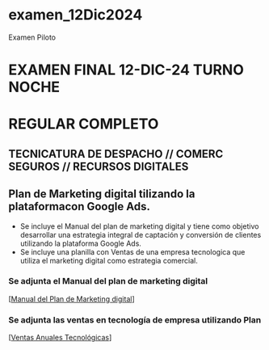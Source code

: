 # examen_12Dic2024
Examen Piloto

   # EXAMEN FINAL 12-DIC-24 TURNO NOCHE
   # REGULAR COMPLETO
   ## TECNICATURA DE DESPACHO // COMERC SEGUROS // RECURSOS DIGITALES
   
   ## Plan de Marketing digital tilizando la plataformacon Google Ads.

   * Se incluye el Manual del plan de marketing digital y tiene como objetivo desarrollar una estrategia integral de captación y conversión de clientes utilizando la plataforma Google Ads.
   * Se incluye una planilla con Ventas de una empresa tecnologica que utiliza el marketing digital como estrategia comercial.
   
   ### Se adjunta el Manual del plan de marketing digital
   [[Manual del Plan de Marketing digital](https://docs.google.com/document/d/1NeVtvGFUmsGbeE5tw3mDQnE5j8bdnsCN_JW3NXxNaaA/edit?usp=sharing)]
   
   ### Se adjunta las ventas en tecnología de empresa utilizando Plan
   [[Ventas Anuales Tecnológicas](https://docs.google.com/spreadsheets/d/1rehoyUmiz11_R7iPhpdYk5pBnoLKEgg4G6I6y0rDRkE/edit?usp=sharing)]
